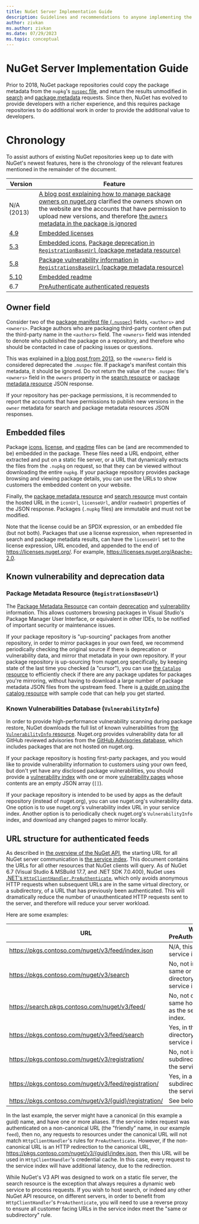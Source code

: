 ```yaml
---
title: NuGet Server Implementation Guide
description: Guidelines and recommendations to anyone implementing the NuGet Server API in their own package repository
author: zivkan
ms.author: zivkan
ms.date: 07/29/2023
ms.topic: conceptual
---
```


# NuGet Server Implementation Guide

Prior to 2018, NuGet package repositories could copy the package metadata from the `nupkg`'s [`nuspec` file](../reference/nuspec.md), and return the results unmodified in [search](./search-query-service-resource.md) and [package metadata](./registration-base-url-resource.md) requests.
Since then, NuGet has evolved to provide developers with a richer experience, and this requires package repositories to do additional work in order to provide the additional value to developers.

# Chronology

To assist authors of existing NuGet repositories keep up to date with NuGet's newest features, here is the chronology of the relevant features mentioned in the remainder of the document.

|Version|Feature|
|--|--|
|N/A (2013)|[A blog post explaining how to manage package owners on nuget.org](https://devblogs.microsoft.com/nuget/managing-package-owners/) clarified the owners shown on the website are the accounts that have permission to upload new versions, and therefore [the `owners` metadata in the package is ignored](#owner-field)|
|[4.9](../release-notes/NuGet-4.9-RTM.md)|[Embedded licenses](#embedded-files)|
|[5.3](../release-notes/NuGet-5.3.md)|[Embedded icons](#embedded-files), [Package deprecation in `RegistrationBaseUrl` (package metadata resource)](#known-vulnerability-and-deprecation-data)|
|[5.8](../release-notes/NuGet-5.8.md)|[Package vulnerability information in `RegistrationsBaseUrl` (package metadata resource)](#known-vulnerability-and-deprecation-data)|
|[5.10](../release-notes/NuGet-5.10.md)|[Embedded readme](#embedded-files)|
|6.7|[PreAuthenticate authenticated requests](#url-structure-for-authenticated-feeds)|

## Owner field

Consider two of the [package manifest file (`.nuspec`)](../reference/nuspec.md) fields, `<authors>` and `<owners>`.
Package authors who are packaging third-party content often put the third-party name in the `<authors>` field.
The `<owners>` field was intended to denote who published the package on a repository, and therefore who should be contacted in case of packing issues or questions.

This was explained in [a blog post from 2013](https://devblogs.microsoft.com/nuget/managing-package-owners/), so the `<owners>` field is considered deprecated the `.nuspec` file.
If package's manifest contain this metadata, it should be ignored.
Do not return the value of the `.nuspec` file's `<owners>` field in the `owners` property in the [search resource](./search-query-service-resource.md) or [package metadata resource](./registration-base-url-resource.md) JSON response.

If your repository has per-package permissions, it is recommended to report the accounts that have permissions to publish new versions in the `owner` metadata for search and package metadata resources JSON responses.

## Embedded files

Package [icons](../reference/nuspec.md#icon), [license](../reference/nuspec.md#license), and [readme](../reference/nuspec.md#readme) files can be (and are recommended to be) embedded in the package.
These files need a URL endpoint, either extracted and put on a static file server, or a URL that dynamically extracts the files from the `.nupkg` on request, so that they can be viewed without downloading the entire `nupkg`.
If your package repository provides package browsing and viewing package details, you can use the URLs to show customers the embedded content on your website.

Finally, the [package metadata resource](./registration-base-url-resource.md) and [search resource](./search-query-service-resource.md) must contain the hosted URL in the `iconUrl`, `licenseUrl`, and/or `readmeUrl` properties of the JSON response.
Packages (`.nupkg` files) are immutable and must not be modified.

Note that the license could be an SPDX expression, or an embedded file (but not both).
Packages that use a license expression, when represented in search and package metadata results, can have the `licenseUrl` set to the license expression, URL encoded, and appended to the end of https://licenses.nuget.org/.
For example, https://licenses.nuget.org/Apache-2.0.

## Known vulnerability and deprecation data

### Package Metadata Resource (`RegistrationsBaseUrl`)

The [Package Metadata Resource](./registration-base-url-resource.md) can contain [deprecation](./registration-base-url-resource.md#package-deprecation) and [vulnerability](./registration-base-url-resource.md#vulnerabilities) information.
This allows customers browsing packages in Visual Studio's Package Manager User Interface, or equivalent in other IDEs, to be notified of important security or maintenance issues.

If your package repository is "up-sourcing" packages from another repository, in order to mirror packages in your own feed, we recommend periodically checking the original source if there is deprecation or vulnerability data, and mirror that metadata in your own repository.
If your package repository is up-sourcing from nuget.org specifically, by keeping state of the last time you checked (a "cursor"), you can use [the `Catalog` resource](./catalog-resource.md) to efficiently check if there are any package updates for packages you're mirroring, without having to download a large number of package metadata JSON files from the upstream feed.
There is [a guide on using the catalog resource](../guides/api/query-for-all-published-packages.md) with sample code that can help you get started.

### Known Vulnerabilities Database (`VulnerabilityInfo`)

In order to provide high-performance vulnerability scanning during package restore, NuGet downloads the full list of known vulnerabilities from [the `VulnerabilityInfo` resource](./vulnerability-info.md).
Nuget.org provides vulnerability data for all GitHub reviewed advisories from the [GitHub Advisories database](https://github.com/advisories), which includes packages that are not hosted on nuget.org.

If your package repository is hosting first-party packages, and you would like to provide vulnerability information to customers using your own feed, but don't yet have any disclosed package vulnerabilities, you should provide a [vulnerability index](./vulnerability-info.md#vulnerability-index) with one or more [vulnerability pages](./vulnerability-info.md#vulnerability-page) whose contents are an empty JSON array (`[]`).

If your package repository is intended to be used by apps as the default repository (instead of nuget.org), you can use nuget.org's vulnerability data.
One option is to use nuget.org's vulnerability index URL in your service index.
Another option is to periodically check nuget.org's `VulnerabilityInfo` index, and download any changed pages to mirror locally.

## URL structure for authenticated feeds

As described in [the overview of the NuGet API](./overview.md), the starting URL for all NuGet server communication is [the service index](./service-index.md).
This document contains the URLs for all other resources that NuGet clients will query.
As of NuGet 6.7 (Visual Studio & MSBuild 17.7, and .NET SDK 7.0.400), NuGet uses [.NET's `HttpClientHandler.PreAuthenticate`](/dotnet/api/system.net.http.httpclienthandler.preauthenticate), which only avoids anonymous HTTP requests  when subsequent URLs are in the same virtual directory, or a subdirectory, of a URL that has previously been authenticated.
This will dramatically reduce the number of unauthenticated HTTP requests sent to the server, and therefore will reduce your server workload.

Here are some examples:

|URL|Will PreAuthenticate?|
|--|--|
|https://pkgs.contoso.com/nuget/v3/feed/index.json|N/A, this is the service index.|
|https://pkgs.contoso.com/nuget/v3/search|No, not in the same or sub-directory as the service index.|
|https://search.pkgs.contoso.com/nuget/v3/feed/|No, not on the same host name as the service index.|
|https://pkgs.contoso.com/nuget/v3/feed/search|Yes, in the same directory as the service index.|
|https://pkgs.contoso.com/nuget/v3/registration/|No, not in a subdirectory of the service index.|
|https://pkgs.contoso.com/nuget/v3/feed/registration/|Yes, in a subdirectory of the service index.|
|https://pkgs.contoso.com/nuget/v3/{guid}/registration/|See below|

In the last example, the server might have a canonical (in this example a guid) name, and have one or more aliases. 
If the service index request was authenticated on a non-canonical URL (the "friendly" name, in our example `feed`), then no, any requests to resources under the canonical URL will not match `HttpClientHandler`'s rules for `PreAuthenticate`.
However, if the non-canonical URL is an HTTP redirection to the canonical URL, https://pkgs.contoso.com/nuget/v3/{guid}/index.json, then this URL will be used in `HttpClientHandler`'s credential cache.
In this case, every request to the service index will have additional latency, due to the redirection.

While NuGet's V3 API was designed to work on a static file server, the search resource is the exception that always requires a dynamic web service to process requests.
If you wish to host search, or indeed any other NuGet API resource, on different servers, in order to benefit from `HttpClientHandler`'s `PreAuthenticate`, you will need to use a reverse proxy to ensure all customer facing URLs in the service index meet the "same or subdirectory" rule.
